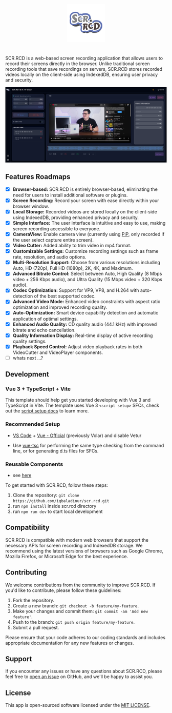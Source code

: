 <p align="center">
  <img src="https://raw.githubusercontent.com/iqbaladinur/scr.rcd/master/public/logo-tone.png" alt="scr.rcd logo">
</p>

#
SCR.RCD is a web-based screen recording application that allows users to record their screens directly in the browser. Unlike traditional screen recording tools that save recordings on servers, SCR.RCD stores recorded videos locally on the client-side using IndexedDB, ensuring user privacy and security.

![scr.rcd preview](https://raw.githubusercontent.com/iqbaladinur/scr.rcd/master/preview/preview.png)

## Features Roadmaps

- [x] **Browser-based:** SCR.RCD is entirely browser-based, eliminating the need for users to install additional software or plugins.
- [x] **Screen Recording:** Record your screen with ease directly within your browser window.
- [x] **Local Storage:** Recorded videos are stored locally on the client-side using IndexedDB, providing enhanced privacy and security.
- [x] **Simple Interface:** The user interface is intuitive and easy to use, making screen recording accessible to everyone.
- [x] **CameraView:** Enable camera view (currently using [PiP](https://developer.mozilla.org/en-US/docs/Web/API/Picture-in-Picture_API), only recorded if the user select capture entire screen).
- [x] **Video Cutter:** Added ability to trim video in mp4 format. 
- [x] **Customizable Settings:** Customize recording settings such as frame rate, resolution, and audio options.
- [x] **Multi-Resolution Support:** Choose from various resolutions including Auto, HD (720p), Full HD (1080p), 2K, 4K, and Maximum.
- [x] **Advanced Bitrate Control:** Select between Auto, High Quality (8 Mbps video + 256 Kbps audio), and Ultra Quality (15 Mbps video + 320 Kbps audio).
- [x] **Codec Optimization:** Support for VP9, VP8, and H.264 with auto-detection of the best supported codec.
- [x] **Advanced Video Mode:** Enhanced video constraints with aspect ratio optimization and improved recording quality.
- [x] **Auto-Optimization:** Smart device capability detection and automatic application of optimal settings.
- [x] **Enhanced Audio Quality:** CD quality audio (44.1 kHz) with improved bitrate and echo cancellation.
- [x] **Quality Information Display:** Real-time display of active recording quality settings.
- [x] **Playback Speed Control:** Adjust video playback rates in both VideoCutter and VideoPlayer components.
- [ ] whats next ...?

## Development

### Vue 3 + TypeScript + Vite

This template should help get you started developing with Vue 3 and TypeScript in Vite. The template uses Vue 3 `<script setup>` SFCs, check out the [script setup docs](https://v3.vuejs.org/api/sfc-script-setup.html#sfc-script-setup) to learn more.

### Recommended Setup

- [VS Code](https://code.visualstudio.com/) + [Vue - Official](https://marketplace.visualstudio.com/items?itemName=Vue.volar) (previously Volar) and disable Vetur

- Use [vue-tsc](https://github.com/vuejs/language-tools/tree/master/packages/tsc) for performing the same type checking from the command line, or for generating d.ts files for SFCs.

### Reusable Components

- see [here](https://www.shadcn-vue.com/docs/introduction.html)

To get started with SCR.RCD, follow these steps:

1. Clone the repository: `git clone https://github.com/iqbaladinur/scr.rcd.git`
2. run ```npm install``` inside scr.rcd directory
3. run ```npm run dev``` to start local development

## Compatibility

SCR.RCD is compatible with modern web browsers that support the necessary APIs for screen recording and IndexedDB storage. We recommend using the latest versions of browsers such as Google Chrome, Mozilla Firefox, or Microsoft Edge for the best experience.

## Contributing

We welcome contributions from the community to improve SCR.RCD. If you'd like to contribute, please follow these guidelines:

1. Fork the repository.
2. Create a new branch: `git checkout -b feature/my-feature`.
3. Make your changes and commit them: `git commit -am 'Add new feature'`.
4. Push to the branch: `git push origin feature/my-feature`.
5. Submit a pull request.

Please ensure that your code adheres to our coding standards and includes appropriate documentation for any new features or changes.

## Support

If you encounter any issues or have any questions about SCR.RCD, please feel free to [open an issue](https://github.com/iqbaladinur/scr.rcd/issues) on GitHub, and we'll be happy to assist you.

## License
This app is open-sourced software licensed under the [MIT LICENSE](https://raw.githubusercontent.com/iqbaladinur/scr.rcd/master/LICENSE).